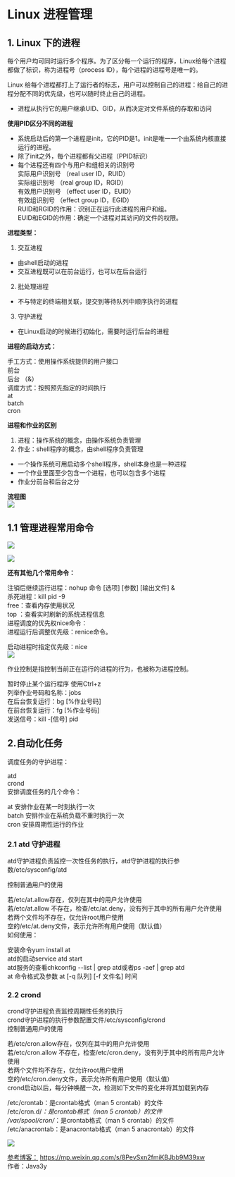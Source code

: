 # Linux 进程管理

## 1. Linux 下的进程
每个用户均可同时运行多个程序。为了区分每一个运行的程序，Linux给每个进程都做了标识，称为进程号（process ID），每个进程的进程号是唯一的。

Linux 给每个进程都打上了运行者的标志，用户可以控制自己的进程：给自己的进程分配不同的优先级，也可以随时终止自己的进程。   
- 进程从执行它的用户继承UID、GID，从而决定对文件系统的存取和访问   

**使用PID区分不同的进程**   
-  系统启动后的第一个进程是init，它的PID是1。init是唯一一个由系统内核直接运行的进程。  
-  除了init之外，每个进程都有父进程（PPID标识）  
-  每个进程还有四个与用户和组相关的识别号     
实际用户识别号   （real user ID，RUID）   
实际组识别号        （real group ID，RGID）   
有效用户识别号   （effect user ID，EUID）   
有效组识别号        （effect group ID，EGID）   
RUID和RGID的作用：识别正在运行此进程的用户和组。   
EUID和EGID的作用：确定一个进程对其访问的文件的权限。    

**进程类型：**    
 1. 交互进程    
 - 由shell启动的进程   
 - 交互进程既可以在前台运行，也可以在后台运行    
 2. 批处理进程    
 - 不与特定的终端相关联，提交到等待队列中顺序执行的进程   
 3. 守护进程
 - 在Linux启动的时候进行初始化，需要时运行后台的进程   
 

**进程的启动方式：**

手工方式：使用操作系统提供的用户接口    
前台   
后台 （&）   
调度方式：按照预先指定的时间执行    
at    
batch    
cron   

**进程和作业的区别**   
1. 进程：操作系统的概念，由操作系统负责管理   
2. 作业：shell程序的概念，由shell程序负责管理    
- 一个操作系统可用启动多个shell程序，shell本身也是一种进程   
- 一个作业里面至少包含一个进程，也可以包含多个进程   
- 作业分前台和后台之分   

**流程图**     
![](./linux_jincheng/进程流程图.jpg)


## 1.1 管理进程常用命令  

![](./linux_jincheng/ps命令参数.jpg)    


![](./linux_jincheng/ps命令输出.jpg)


**还有其他几个常用命令：**     

注销后继续运行进程：nohup 命令 [选项] [参数] [输出文件] &    
杀死进程：kill pid  -9    
free：查看内存使用状况    
top ：查看实时刷新的系统进程信息    
进程调度的优先权nice命令：    
进程运行后调整优先级：renice命令。    

启动进程时指定优先级：nice    
![](./linux_jincheng/nice.jpg)    

作业控制是指控制当前正在运行的进程的行为，也被称为进程控制。    

暂时停止某个运行程序 使用Ctrl+z   
列举作业号码和名称：jobs   
在后台恢复运行：bg [%作业号码]   
在前台恢复运行：fg [%作业号码]   
发送信号：kill -[信号] pid    

## 2.自动化任务
调度任务的守护进程：   

atd   
crond    
安排调度任务的几个命令：    

at    安排作业在某一时刻执行一次    
batch    安排作业在系统负载不重时执行一次    
cron    安排周期性运行的作业     

### 2.1 atd 守护进程   

atd守护进程负责监控一次性任务的执行，atd守护进程的执行参数/etc/sysconfig/atd    

控制普通用户的使用    

若/etc/at.allow存在，仅列在其中的用户允许使用    
若/etc/at.allow 不存在，检查/etc/at.deny，没有列于其中的所有用户允许使用    
若两个文件均不存在，仅允许root用户使用     
空的/etc/at.deny文件，表示允许所有用户使用（默认值）     
如何使用：     

安装命令yum install at     
atd的启动service atd start    
atd服务的查看chkconfig --list | grep atd或者ps -aef | grep atd     
at 命令格式及参数  at [-q 队列] [-f 文件名] 时间     

### 2.2 crond   

crond守护进程负责监控周期性任务的执行    
crond守护进程的执行参数配置文件/etc/sysconfig/crond     
控制普通用户的使用     
 
若/etc/cron.allow存在，仅列在其中的用户允许使用     
若/etc/cron.allow 不存在，检查/etc/cron.deny，没有列于其中的所有用户允许使用    
若两个文件均不存在，仅允许root用户使用    
空的/etc/cron.deny文件，表示允许所有用户使用（默认值）   
crond启动以后，每分钟唤醒一次，检测如下文件的变化并将其加载到内存    

/etc/crontab：是crontab格式（man 5 crontab）的文件    
/etc/cron.d/*：是crontab格式（man 5 crontab）的文件    
/var/spool/cron/*：是crontab格式（man 5 crontab）的文件    
/etc/anacrontab：是anacrontab格式（man 5 anacrontab）的文件    

![](./linux_jincheng/crontab文件格式.jpg)


[参考博客：](https://mp.weixin.qq.com/s/8PevSxn2fmiKBJbb9M39xw) https://mp.weixin.qq.com/s/8PevSxn2fmiKBJbb9M39xw   
作者：Java3y
 







